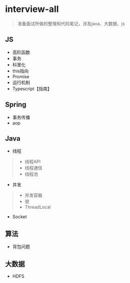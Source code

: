 # interview-all

> 准备面试所做的整理和代码笔记，涉及java、大数据、js

## JS

- 高阶函数
- 事务
- 科里化
- this指向
- Promise
- 运行机制
- Typescript【指南】

## Spring

- 事务传播
- aop

## Java

- 线程

> - 线程API
> - 线程通信
> - 线程池

- 并发

> - 并发容器
> - 锁
> - ThreadLocal

- Socket

## 算法

- 背包问题

## 大数据

- HDFS